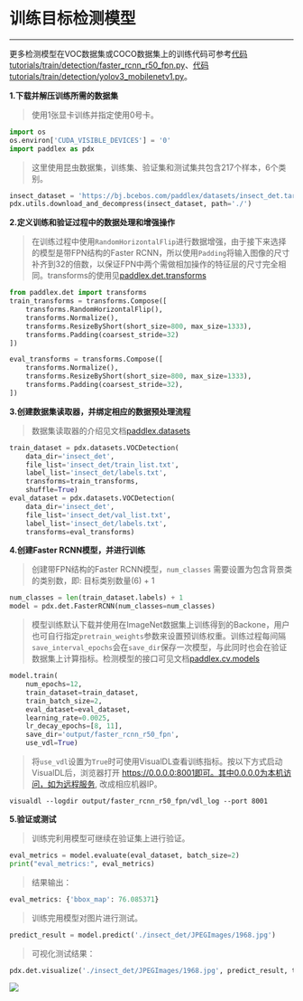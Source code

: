 # 训练目标检测模型

------

更多检测模型在VOC数据集或COCO数据集上的训练代码可参考[代码tutorials/train/detection/faster_rcnn_r50_fpn.py](https://github.com/PaddlePaddle/PaddleX/blob/develop/tutorials/train/detection/faster_rcnn_r50_fpn.py)、[代码tutorials/train/detection/yolov3_mobilenetv1.py](https://github.com/PaddlePaddle/PaddleX/blob/develop/tutorials/train/detection/yolov3_mobilenetv1.py)。

**1.下载并解压训练所需的数据集**

> 使用1张显卡训练并指定使用0号卡。

```python
import os
os.environ['CUDA_VISIBLE_DEVICES'] = '0'
import paddlex as pdx
```

> 这里使用昆虫数据集，训练集、验证集和测试集共包含217个样本，6个类别。

```python
insect_dataset = 'https://bj.bcebos.com/paddlex/datasets/insect_det.tar.gz'
pdx.utils.download_and_decompress(insect_dataset, path='./')
```

**2.定义训练和验证过程中的数据处理和增强操作**

> 在训练过程中使用`RandomHorizontalFlip`进行数据增强，由于接下来选择的模型是带FPN结构的Faster RCNN，所以使用`Padding`将输入图像的尺寸补齐到32的倍数，以保证FPN中两个需做相加操作的特征层的尺寸完全相同。transforms的使用见[paddlex.det.transforms](../../apis/transforms/det_transforms.md)

```python
from paddlex.det import transforms
train_transforms = transforms.Compose([
    transforms.RandomHorizontalFlip(),
    transforms.Normalize(),
    transforms.ResizeByShort(short_size=800, max_size=1333),
    transforms.Padding(coarsest_stride=32)
])

eval_transforms = transforms.Compose([
    transforms.Normalize(),
    transforms.ResizeByShort(short_size=800, max_size=1333),
    transforms.Padding(coarsest_stride=32),
])
```

**3.创建数据集读取器，并绑定相应的数据预处理流程**

> 数据集读取器的介绍见文档[paddlex.datasets](../../apis/datasets.md)

```python
train_dataset = pdx.datasets.VOCDetection(
    data_dir='insect_det',
    file_list='insect_det/train_list.txt',
    label_list='insect_det/labels.txt',
    transforms=train_transforms,
    shuffle=True)
eval_dataset = pdx.datasets.VOCDetection(
    data_dir='insect_det',
    file_list='insect_det/val_list.txt',
    label_list='insect_det/labels.txt',
    transforms=eval_transforms)
```

**4.创建Faster RCNN模型，并进行训练**

> 创建带FPN结构的Faster RCNN模型，`num_classes` 需要设置为包含背景类的类别数，即: 目标类别数量(6) + 1

```python
num_classes = len(train_dataset.labels) + 1
model = pdx.det.FasterRCNN(num_classes=num_classes)
```

> 模型训练默认下载并使用在ImageNet数据集上训练得到的Backone，用户也可自行指定`pretrain_weights`参数来设置预训练权重。训练过程每间隔`save_interval_epochs`会在`save_dir`保存一次模型，与此同时也会在验证数据集上计算指标。检测模型的接口可见文档[paddlex.cv.models](../../apis/models.md#fasterrcnn)

```python
model.train(
    num_epochs=12,
    train_dataset=train_dataset,
    train_batch_size=2,
    eval_dataset=eval_dataset,
    learning_rate=0.0025,
    lr_decay_epochs=[8, 11],
    save_dir='output/faster_rcnn_r50_fpn',
    use_vdl=True)
```

> 将`use_vdl`设置为`True`时可使用VisualDL查看训练指标。按以下方式启动VisualDL后，浏览器打开 https://0.0.0.0:8001即可。其中0.0.0.0为本机访问，如为远程服务, 改成相应机器IP。

```shell
visualdl --logdir output/faster_rcnn_r50_fpn/vdl_log --port 8001
```

**5.验证或测试**

> 训练完利用模型可继续在验证集上进行验证。

```python
eval_metrics = model.evaluate(eval_dataset, batch_size=2)
print("eval_metrics:", eval_metrics)
```

> 结果输出：

```python
eval_metrics: {'bbox_map': 76.085371}

```

> 训练完用模型对图片进行测试。

```python
predict_result = model.predict('./insect_det/JPEGImages/1968.jpg')
```

> 可视化测试结果：

```python
pdx.det.visualize('./insect_det/JPEGImages/1968.jpg', predict_result, threshold=0.5, save_dir='./output/faster_rcnn_r50_fpn')
```

![](../images/visualized_fasterrcnn.jpg)
